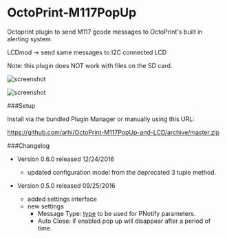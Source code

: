 # OctoPrint-M117PopUp

Octoprint plugin to send M117 gcode messages to OctoPrint's built in alerting system.

LCDmod -> send same messages to I2C connected LCD

Note: this plugin does NOT work with files on the SD card.

![screenshot](screenshot.png)

![screenshot](settings.png)


###Setup

Install via the bundled Plugin Manager or manually using this URL:

https://github.com/arhi/OctoPrint-M117PopUp-and-LCD/archive/master.zip

###Changelog

* Version 0.6.0 released 12/24/2016
  * updated configuration model from the deprecated 3 tuple method.

* Version 0.5.0 released 09/25/2016
  * added settings interface
  * new settings
    * Message Type: [type](https://sciactive.com/pnotify/#demos-simple) to be used for PNotify parameters.
    * Auto Close: if enabled pop up will disappear after a period of time.	

